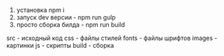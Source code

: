 ﻿1. установка npm i
2. запуск dev версии - npm run gulp
3. просто сборка билда - npm run build

src - исходный код
	css - файлы стилей
	fonts - файлы шрифтов
	images - картинки
	js - скрипты
build - сборка